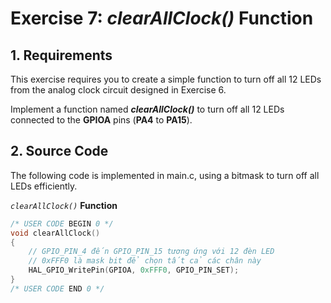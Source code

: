 # Exercise 7: _clearAllClock()_ Function

## 1. Requirements

This exercise requires you to create a simple function to turn off all 12 LEDs from the analog clock circuit designed in Exercise 6.

Implement a function named **_clearAllClock()_** to turn off all 12 LEDs connected to the **GPIOA** pins (**PA4** to **PA15**).

## 2. Source Code
The following code is implemented in main.c, using a bitmask to turn off all LEDs efficiently.

_`clearAllClock()`_ **Function**
```c
/* USER CODE BEGIN 0 */
void clearAllClock()
{
    // GPIO_PIN_4 đến GPIO_PIN_15 tương ứng với 12 đèn LED
    // 0xFFF0 là mask bit để chọn tất cả các chân này
    HAL_GPIO_WritePin(GPIOA, 0xFFF0, GPIO_PIN_SET);
}
/* USER CODE END 0 */

